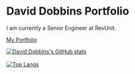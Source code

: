 # David Dobbins Portfolio
I am currently a Senior Engineer at RevUnit.

[My Portfolio](https://david-dobbins-portfolio.vercel.app/)


[![David Dobbins's GitHub stats](https://github-readme-stats-ddobbinsweb.vercel.app/api?username=ddobbinsweb)](https://github.com/anuraghazra/github-readme-stats)
<br/>
<br/>
[![Top Langs](https://github-readme-stats-ddobbinsweb.vercel.app/api/top-langs/?username=ddobbinsweb&hide_progress=true)](https://github.com/ddobbinsweb/github-readme-stats)